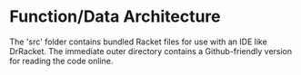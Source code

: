 # Function/Data Architecture

The 'src' folder contains bundled Racket files for use with an IDE like DrRacket.
The immediate outer directory contains a Github-friendly version for reading the code online.
